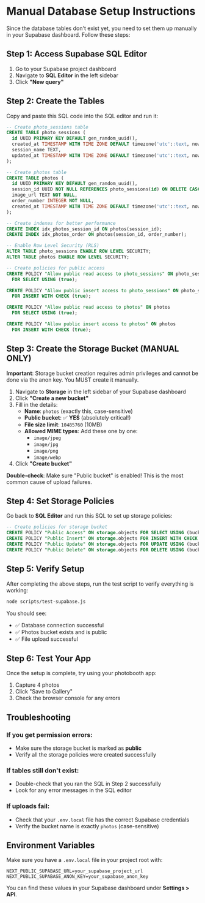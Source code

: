 # Manual Database Setup Instructions

Since the database tables don't exist yet, you need to set them up manually in your Supabase dashboard. Follow these steps:

## Step 1: Access Supabase SQL Editor

1. Go to your Supabase project dashboard
2. Navigate to **SQL Editor** in the left sidebar
3. Click **"New query"**

## Step 2: Create the Tables

Copy and paste this SQL code into the SQL editor and run it:

```sql
-- Create photo_sessions table
CREATE TABLE photo_sessions (
  id UUID PRIMARY KEY DEFAULT gen_random_uuid(),
  created_at TIMESTAMP WITH TIME ZONE DEFAULT timezone('utc'::text, now()) NOT NULL,
  session_name TEXT,
  updated_at TIMESTAMP WITH TIME ZONE DEFAULT timezone('utc'::text, now()) NOT NULL
);

-- Create photos table
CREATE TABLE photos (
  id UUID PRIMARY KEY DEFAULT gen_random_uuid(),
  session_id UUID NOT NULL REFERENCES photo_sessions(id) ON DELETE CASCADE,
  image_url TEXT NOT NULL,
  order_number INTEGER NOT NULL,
  created_at TIMESTAMP WITH TIME ZONE DEFAULT timezone('utc'::text, now()) NOT NULL
);

-- Create indexes for better performance
CREATE INDEX idx_photos_session_id ON photos(session_id);
CREATE INDEX idx_photos_order ON photos(session_id, order_number);

-- Enable Row Level Security (RLS)
ALTER TABLE photo_sessions ENABLE ROW LEVEL SECURITY;
ALTER TABLE photos ENABLE ROW LEVEL SECURITY;

-- Create policies for public access
CREATE POLICY "Allow public read access to photo_sessions" ON photo_sessions
  FOR SELECT USING (true);

CREATE POLICY "Allow public insert access to photo_sessions" ON photo_sessions
  FOR INSERT WITH CHECK (true);

CREATE POLICY "Allow public read access to photos" ON photos
  FOR SELECT USING (true);

CREATE POLICY "Allow public insert access to photos" ON photos
  FOR INSERT WITH CHECK (true);
```

## Step 3: Create the Storage Bucket (MANUAL ONLY)

**Important**: Storage bucket creation requires admin privileges and cannot be done via the anon key. You MUST create it manually.

1. Navigate to **Storage** in the left sidebar of your Supabase dashboard
2. Click **"Create a new bucket"**
3. Fill in the details:
   - **Name**: `photos` (exactly this, case-sensitive)
   - **Public bucket**: ✅ **YES** (absolutely critical!)
   - **File size limit**: `10485760` (10MB)
   - **Allowed MIME types**: Add these one by one:
     - `image/jpeg`
     - `image/jpg`
     - `image/png`
     - `image/webp`
4. Click **"Create bucket"**

**Double-check**: Make sure "Public bucket" is enabled! This is the most common cause of upload failures.

## Step 4: Set Storage Policies

Go back to **SQL Editor** and run this SQL to set up storage policies:

```sql
-- Create policies for storage bucket
CREATE POLICY "Public Access" ON storage.objects FOR SELECT USING (bucket_id = 'photos');
CREATE POLICY "Public Insert" ON storage.objects FOR INSERT WITH CHECK (bucket_id = 'photos');
CREATE POLICY "Public Update" ON storage.objects FOR UPDATE USING (bucket_id = 'photos');
CREATE POLICY "Public Delete" ON storage.objects FOR DELETE USING (bucket_id = 'photos');
```

## Step 5: Verify Setup

After completing the above steps, run the test script to verify everything is working:

```bash
node scripts/test-supabase.js
```

You should see:

- ✅ Database connection successful
- ✅ Photos bucket exists and is public
- ✅ File upload successful

## Step 6: Test Your App

Once the setup is complete, try using your photobooth app:

1. Capture 4 photos
2. Click "Save to Gallery"
3. Check the browser console for any errors

## Troubleshooting

### If you get permission errors:

- Make sure the storage bucket is marked as **public**
- Verify all the storage policies were created successfully

### If tables still don't exist:

- Double-check that you ran the SQL in Step 2 successfully
- Look for any error messages in the SQL editor

### If uploads fail:

- Check that your `.env.local` file has the correct Supabase credentials
- Verify the bucket name is exactly `photos` (case-sensitive)

## Environment Variables

Make sure you have a `.env.local` file in your project root with:

```
NEXT_PUBLIC_SUPABASE_URL=your_supabase_project_url
NEXT_PUBLIC_SUPABASE_ANON_KEY=your_supabase_anon_key
```

You can find these values in your Supabase dashboard under **Settings > API**.
